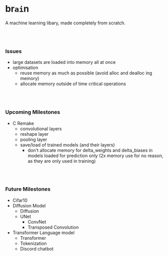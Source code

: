 # br`ai`n
A machine learning libary, made completely from scratch.

<br></br>
### Issues
- large datasets are loaded into memory all at once
- optimisation
    - reuse memory as much as possible (avoid alloc and dealloc ing memory)
    - allocate memory outside of time critical operations

<br></br>
### Upcoming Milestones
- C Remake
    - convolutional layers
    - reshape layer
    - pooling layer
    - save/load of trained models (and their layers)
        - don't allocate memory for delta_weights and delta_biases in models loaded for prediction only (2x memory use for no reason, as they are only used in training)

<br></br>
### Future Milestones
- Cifar10
- Diffusion Model
    - Diffusion
    - UNet
        - ConvNet
        - Transposed Convolution
- Transformer Language model
    - Transformer
    - Tokenization
    - Discord chatbot
